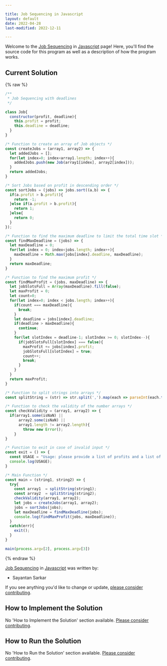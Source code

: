 ```yaml
---

title: Job Sequencing in Javascript
layout: default
date: 2022-04-28
last-modified: 2022-12-11

---
```


Welcome to the [Job Sequencing](https://sampleprograms.io/projects/job-sequencing) in [Javascript](https://sampleprograms.io/languages/javascript) page! Here, you'll find the source code for this program as well as a description of how the program works.

## Current Solution

{% raw %}

```javascript
/**
 * Job Sequencing with deadlines
 */

class Job{
  constructor(profit, deadline){
    this.profit = profit;
    this.deadline = deadline;
  }
}

/* Function to create an array of Job objects */
const createJobs = (array1, array2) => {
  let addedJobs = [];
  for(let index=0; index<array1.length; index++){
    addedJobs.push(new Job(array1[index], array2[index]));
  }
  return addedJobs;
}

/* Sort Jobs based on profit in descending order */
const sortJobs = (jobs) => jobs.sort((a,b) => {
  if(a.profit > b.profit){
    return -1;
  }else if(a.profit > b.profit){
    return 1;
  }else{
    return 0;
  }
});

/* Function to find the maximum deadline to limit the total time slot */
const findMaxDeadline = (jobs) => {
  let maxDeadline = 0;
  for(let index = 0; index<jobs.length; index++){
    maxDeadline = Math.max(jobs[index].deadline, maxDeadline);
  }
  return maxDeadline;
}

/* Function to find the maximum profit */
const findMaxProfit = (jobs, maxDeadline) => {
  let jobSlotsFull = Array(maxDeadline).fill(false);
  let maxProfit = 0;
  let count=0;
  for(let index=0; index < jobs.length; index++){
    if(count === maxDeadline){
      break;
    }
    let deadline = jobs[index].deadline;
    if(deadline > maxDeadline){
      continue;
    }
    for(let slotIndex = deadline-1; slotIndex >= 0; slotIndex--){
      if(jobSlotsFull[slotIndex] === false){
        maxProfit += jobs[index].profit;
        jobSlotsFull[slotIndex] = true;
        count++;
        break;
      }
    }
  }
  return maxProfit;
}

/* Function to split strings into arrays */
const splitString = (str) => str.split(',').map(each => parseInt(each.trim(),10));

/* Function to check the validity of the number arrays */
const checkValidity = (array1, array2) => {
  if(array1.some(isNaN) || 
      array2.some(isNaN) ||
      array1.length != array2.length){
        throw new Error();
    }
}

/* Function to exit in case of invalid input */
const exit = () => {
  const USAGE = "Usage: please provide a list of profits and a list of deadlines";
  console.log(USAGE);
}

/* Main Function */
const main = (string1, string2) => {
  try{
    const array1  = splitString(string1);
    const array2  = splitString(string2);
    checkValidity(array1, array2);
    let jobs = createJobs(array1, array2);
    jobs = sortJobs(jobs);
    let maxDeadline = findMaxDeadline(jobs);
    console.log(findMaxProfit(jobs, maxDeadline));
  }
  catch(err){
    exit();
  }
}

main(process.argv[2], process.argv[3])
```

{% endraw %}

[Job Sequencing](https://sampleprograms.io/projects/job-sequencing) in [Javascript](https://sampleprograms.io/languages/javascript) was written by:

- Sayantan Sarkar

If you see anything you'd like to change or update, [please consider contributing](https://github.com/TheRenegadeCoder/sample-programs).

## How to Implement the Solution

No 'How to Implement the Solution' section available. [Please consider contributing](https://github.com/TheRenegadeCoder/sample-programs-website).

## How to Run the Solution

No 'How to Run the Solution' section available. [Please consider contributing](https://github.com/TheRenegadeCoder/sample-programs-website).